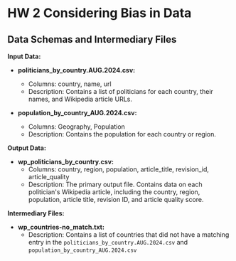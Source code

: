 # HW 2 Considering Bias in Data


## Data Schemas and Intermediary Files

**Input Data:**

*   **politicians_by_country.AUG.2024.csv:**
    *   Columns: country, name, url
    *   Description: Contains a list of politicians for each country, their names, and Wikipedia article URLs.

*   **population_by_country_AUG.2024.csv:**
    *   Columns: Geography, Population
    *   Description: Contains the population for each country or region.

**Output Data:**

*   **wp_politicians_by_country.csv:**
    *   Columns: country, region, population, article_title, revision_id, article_quality
    *   Description: The primary output file. Contains data on each politician's Wikipedia article, including the country, region, population, article title, revision ID, and article quality score.

**Intermediary Files:**

*   **wp_countries-no_match.txt:**
    *   Description: Contains a list of countries that did not have a matching entry in the `politicians_by_country.AUG.2024.csv` and `population_by_country_AUG.2024.csv`
